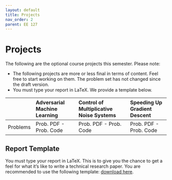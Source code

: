 ```yaml
---
layout: default
title: Projects
nav_order: 2
parent: EE 127
---
```


# Projects

The following are the optional course projects this semester. Please note:

- The following projects are more or less final in terms of content. Feel free to start working on them. The problem set has not changed since the draft version.
- You must type your report in LaTeX. We provide a template below.

|  | Adversarial Machine Learning | Control of Multiplicative Noise Systems | Speeding Up Gradient Descent |
|:-----|:-------|:-------|:-------|
|Problems|Prob. PDF - Prob. Code|Prob. PDF - Prob. Code|Prob. PDF - Prob. Code|

## Report Template

You must type your report in LaTeX. This is to give you the chance to get a feel for what it’s like to write a technical research paper. You are recommended to use the following template: [download here](http://public2.yuantsy.com/Test/EE127/Resources/Pro/report_template_latex.zip).
